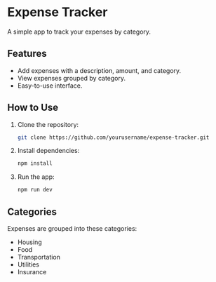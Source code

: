 # Expense Tracker

A simple app to track your expenses by category.

## Features

- Add expenses with a description, amount, and category.
- View expenses grouped by category.
- Easy-to-use interface.

## How to Use

1. Clone the repository:
   ```bash
   git clone https://github.com/yourusername/expense-tracker.git
   ```
2. Install dependencies:
   ```bash
   npm install
   ```
3. Run the app:
   ```bash
   npm run dev
   ```

## Categories

Expenses are grouped into these categories:
- Housing
- Food
- Transportation
- Utilities
- Insurance